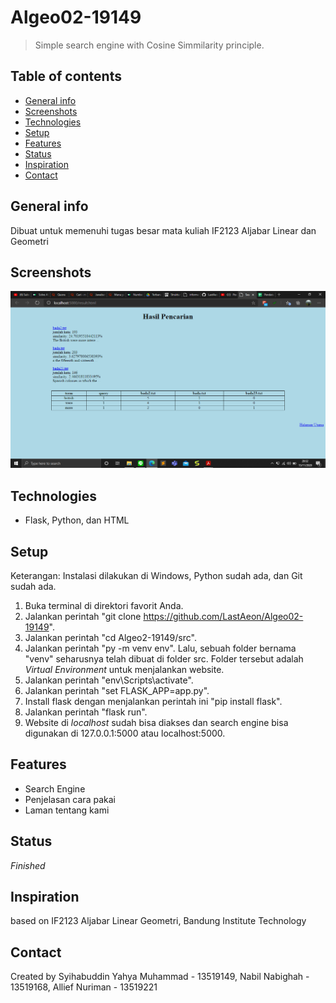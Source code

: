 # Algeo02-19149
> Simple search engine with Cosine Simmilarity principle.

## Table of contents
* [General info](#general-info)
* [Screenshots](#screenshots)
* [Technologies](#technologies)
* [Setup](#setup)
* [Features](#features)
* [Status](#status)
* [Inspiration](#inspiration)
* [Contact](#contact)

## General info
Dibuat untuk memenuhi tugas besar mata kuliah IF2123 Aljabar Linear dan Geometri

## Screenshots
![Example screenshot](./screenshot.png)

## Technologies
* Flask, Python, dan HTML

## Setup
Keterangan: Instalasi dilakukan di Windows, Python sudah ada, dan Git sudah ada.
1. Buka terminal di direktori favorit Anda.
2. Jalankan perintah "git clone https://github.com/LastAeon/Algeo02-19149".
3. Jalankan perintah "cd Algeo2-19149/src".
4. Jalankan perintah "py -m venv env". Lalu, sebuah folder bernama "venv" seharusnya telah dibuat di folder src. Folder tersebut adalah _Virtual Environment_ untuk menjalankan website.
5. Jalankan perintah "env\Scripts\activate".
6. Jalankan perintah "set FLASK_APP=app.py".
7. Install flask dengan menjalankan perintah ini "pip install flask".
8. Jalankan perintah "flask run".
9. Website di _localhost_ sudah bisa diakses dan search engine bisa digunakan di 127.0.0.1:5000 atau localhost:5000.

## Features
* Search Engine
* Penjelasan cara pakai
* Laman tentang kami

## Status
_Finished_

## Inspiration
based on IF2123 Aljabar Linear Geometri, Bandung Institute Technology

## Contact
Created by Syihabuddin Yahya Muhammad - 13519149, Nabil Nabighah - 13519168, Allief Nuriman - 13519221
